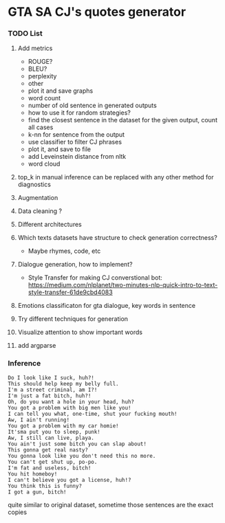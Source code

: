 # GTA SA CJ's quotes generator

### TODO List

1) Add metrics
   - ROUGE?
   - BLEU?
   - perplexity
   - other
   - plot it and save graphs
   - word count
   - number of old sentence in generated outputs
   - how to use it for random strategies?
   - find the closest sentence in the dataset for the given output, count all cases
   - k-nn for sentence from the output
   - use classifier to filter CJ phrases
   - plot it, and save to file
   - add Leveinstein distance from nltk
   - word cloud 
   
2) top_k in manual inference can be replaced with any other method for diagnostics  
3) Augmentation
4) Data cleaning ?
5) Different architectures
6) Which texts datasets have structure to check generation correctness?
   - Maybe rhymes, code, etc
7) Dialogue generation, how to implement?
   - Style Transfer for making CJ converstional bot: https://medium.com/nlplanet/two-minutes-nlp-quick-intro-to-text-style-transfer-61de9cbd4083
8) Emotions classificaton for gta dialogue, key words in sentence
9) Try different techniques for generation
10) Visualize attention to show important words
11) add argparse


### Inference

```
Do I look like I suck, huh?!
This should help keep my belly full.
I'm a street criminal, am I?!
I'm just a fat bitch, huh?!
Oh, do you want a hole in your head, huh?
You got a problem with big men like you!
I can tell you what, one-time, shut your fucking mouth!
Aw, I ain't running!
You got a problem with my car homie!
It'sma put you to sleep, punk!
Aw, I still can live, playa.
You ain't just some bitch you can slap about!
This gonna get real nasty?
You gonna look like you don't need this no more.
You can't get shut up, po-po.
I'm fat and useless, bitch!
You hit homeboy!
I can't believe you got a license, huh!?
You think this is funny?
I got a gun, bitch!

```

quite similar to original dataset, sometime those sentences are the exact copies
